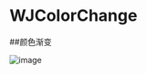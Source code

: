 # WJColorChange
##颜色渐变

![image](https://github.com/wangjin007/WJColorChange/blob/master/changeColor.gif)
